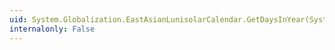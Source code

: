 ```yaml
---
uid: System.Globalization.EastAsianLunisolarCalendar.GetDaysInYear(System.Int32,System.Int32)
internalonly: False
---
```

